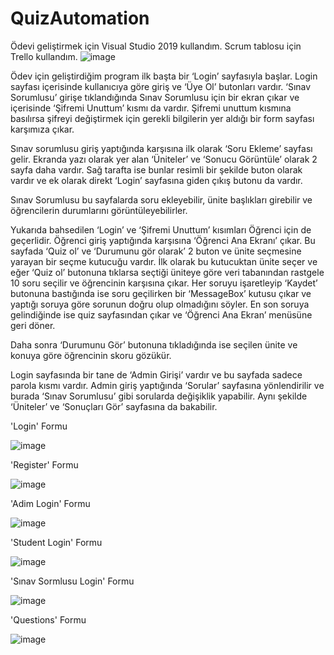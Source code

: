 # QuizAutomation
Ödevi geliştirmek için Visual Studio 2019 kullandım. 
Scrum tablosu için Trello kullandım.
![image](https://user-images.githubusercontent.com/79281832/169117444-5bf0d828-d4cc-4206-8fa7-02aae5f5e320.png)

Ödev için geliştirdiğim program ilk başta bir ‘Login’ sayfasıyla başlar. Login sayfası içerisinde kullanıcıya göre giriş ve ‘Üye Ol’ butonları vardır. ‘Sınav Sorumlusu’ girişe tıklandığında Sınav Sorumlusu için bir ekran çıkar ve içerisinde ‘Şifremi Unuttum’ kısmı da vardır. Şifremi unuttum kısmına basılırsa şifreyi değiştirmek için gerekli bilgilerin yer aldığı bir form sayfası karşımıza çıkar. 

Sınav sorumlusu giriş yaptığında karşısına ilk olarak ‘Soru Ekleme’ sayfası gelir. Ekranda yazı olarak yer alan ‘Üniteler’ ve ‘Sonucu Görüntüle’ olarak 2 sayfa daha vardır. Sağ tarafta ise bunlar resimli bir şekilde buton olarak vardır ve ek olarak direkt ‘Login’ sayfasına giden çıkış butonu da vardır.

Sınav Sorumlusu bu sayfalarda soru ekleyebilir, ünite başlıkları girebilir ve öğrencilerin durumlarını görüntüleyebilirler.

Yukarıda bahsedilen ‘Login’ ve ‘Şifremi Unuttum’ kısımları Öğrenci için de geçerlidir. Öğrenci giriş yaptığında karşısına ‘Öğrenci Ana Ekranı’ çıkar. Bu sayfada ‘Quiz ol’ ve ‘Durumunu gör olarak’ 2 buton ve ünite seçmesine yarayan bir seçme kutucuğu vardır. İlk olarak bu kutucuktan ünite seçer ve eğer ‘Quiz ol’ butonuna tıklarsa seçtiği üniteye göre veri tabanından rastgele 10 soru seçilir ve öğrencinin karşısına çıkar. Her soruyu işaretleyip ‘Kaydet’ butonuna bastığında ise soru geçilirken bir ‘MessageBox’ kutusu çıkar ve yaptığı soruya göre sorunun doğru olup olmadığını söyler. En son soruya gelindiğinde ise quiz sayfasından çıkar ve ‘Öğrenci Ana Ekran’ menüsüne geri döner. 

Daha sonra ‘Durumunu Gör’ butonuna tıkladığında ise  seçilen ünite ve konuya göre öğrencinin skoru gözükür.

Login sayfasında bir tane de ‘Admin Girişi’ vardır ve bu sayfada sadece parola kısmı vardır. Admin giriş yaptığında ‘Sorular’ sayfasına yönlendirilir ve burada ‘Sınav Sorumlusu’ gibi sorularda değişiklik yapabilir. Aynı şekilde ‘Üniteler’ ve ‘Sonuçları Gör’ sayfasına da bakabilir.

'Login' Formu 

![image](https://user-images.githubusercontent.com/79281832/169118459-5429bb2f-23e4-4343-9bba-91180aa09f1b.png)

'Register' Formu 

![image](https://user-images.githubusercontent.com/79281832/169118544-5af04475-20f4-4056-adb1-33e7e1ccd42f.png)

'Adim Login' Formu 

![image](https://user-images.githubusercontent.com/79281832/169119019-cad91582-1b25-4c31-89f9-ecf23a13190a.png)

'Student Login' Formu 

![image](https://user-images.githubusercontent.com/79281832/169119246-2bec4502-5520-463d-b832-57587420b906.png)

'Sınav Sormlusu Login' Formu 

![image](https://user-images.githubusercontent.com/79281832/169119519-f3e21705-c13f-4138-99d1-073845a202dc.png)

'Questions' Formu

![image](https://user-images.githubusercontent.com/79281832/169119972-1f7caea5-1b24-4a1d-9c87-e091af850dac.png)
